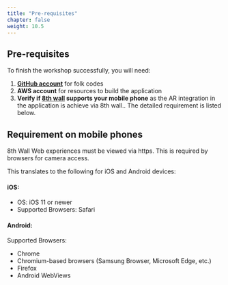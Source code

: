 ```yaml
---
title: "Pre-requisites"
chapter: false
weight: 10.5
---
```


## Pre-requisites

To finish the workshop successfully, you will need:      

1. **[GitHub account](https://github.com/)** for folk codes     
2. **AWS account** for resources to build the application    
3. **Verify if [8th wall]((https://www.8thwall.com/)) supports your mobile phone** as the AR integration in the application is achieve via 8th wall.. The detailed requirement is listed below.    


## Requirement on mobile phones

8th Wall Web experiences must be viewed via https. This is required by browsers for camera access.

This translates to the following for iOS and Android devices:

#### iOS:

* OS: iOS 11 or newer
* Supported Browsers:  Safari

#### Android:

Supported Browsers:    

* Chrome    
* Chromium-based browsers (Samsung Browser, Microsoft Edge, etc.)    
* Firefox    
* Android WebViews    

